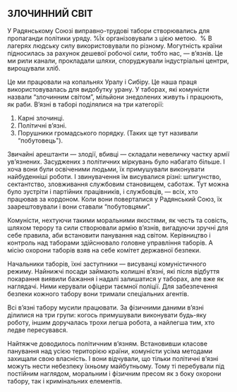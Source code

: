 ## ЗЛОЧИННИЙ СВІТ

У Радянському Союзі виправно-трудові табори створювались для пропаганди політики уряду.
%Їх організовували з цією метою.
 % В лагерях людську силу використовували по різному.
Могутність країни підносилась за рахунок дешевої робочої сили, тобто нас, — в’язнів.
Це ми рили канали, прокладали шляхи, споруджували індустріальні центри, вирощували хліб.

Це ми працювали на копальнях Уралу і Сибіру.
Це наша праця використовувалась для видобутку урану.
У таборах, які комуністи назвали “злочинним світом”, мільйони знедолених живуть і працюють, як раби.
В’язні в таборі поділялися на три категорії:
1. Карні злочинці.
2. Політичні в’язні.
3. Порушники громадського порядку. (Таких ще тут називали “побутовець").

Звичайні арештанти — злодії, вбивці — складали невеличку частку армії ув’язнених.
Засуджених з політичних міркувань було набагато більше.
І хоча вони були освіченими людьми, їх примушували виконувати найбуденніші роботи.
І звинувачення їм висувалися різні: шпигунство, сектантство, зловживання службовим становищем, саботаж.
Тут можна було зустріти і партійних працівників, і службовців, — всіх, хто працював за кордоном.
Коли вони поверталися у Радянський Союз, їх заарештовували і вони ставали “побутовцями”.


Комуністи, нехтуючи такими моральними якостями, як честь та совість, шляхом терору та сили створювали армію в’язнів, вигадуючи зручні для себе правила, аби встановити панування над світом.
Керівництво і контроль над таборами здійснювало головне управління таборів.
А місію охорони таборів взяв на себе комітет державної безпеки.

Начальники таборів, їхні заступники — висуванці комуністичного режиму.
Найнижчі посади займають колишні в’язні, які після відбуття покарання виявили бажання і надалі залишатися у таборах, але вже як наглядачі.
Ними керували офіцери таємної поліції.
Для забезпечення безпеки кожного табору вони тримали спеціальних агентів.


Всі в’язні табору мусили працювати.
За фізичними даними в’язні ділилися на три групи: когось примушували виконувати будь-яку роботу, іншим доручалась трохи легша робота, а найлегша тим, хто ледве пересувався.

Найтяжче доводилось політичним в’язням.
Встановивши класове панування над усією територією країни, комуністи усіма методами захищали свою власність.
І вони відчували, що тільки політичні в’язні можуть нести небезпеку їхньому майбутньому.
Тому ті перебували під постійним наглядом, моральним і фізичним пресом як з боку охорони табору, так і кримінальних елементів.
